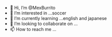 - 👋 Hi, I’m @MexBurrito
- 👀 I’m interested in ...soccer
- 🌱 I’m currently learning ...english and japanese
- 💞️ I’m looking to collaborate on ...
- 📫 How to reach me ...

<!---
MexBurrito/MexBurrito is a ✨ special ✨ repository because its `README.md` (this file) appears on your GitHub profile.
You can click the Preview link to take a look at your changes.
--->
